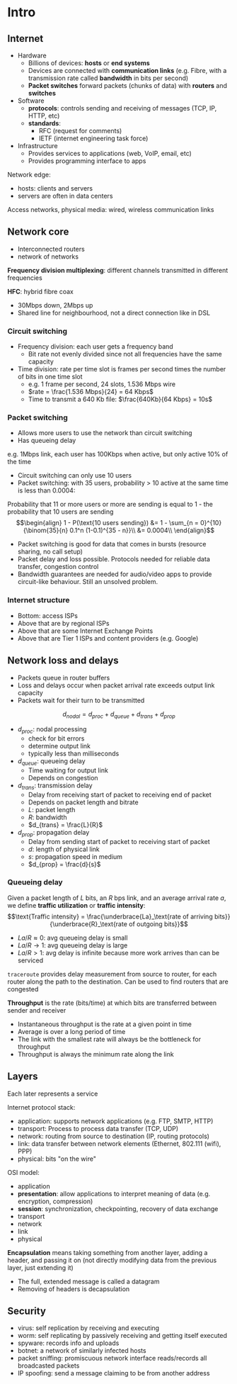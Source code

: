 # Intro

## Internet
- Hardware
  - Billions of devices: **hosts** or **end systems**
  - Devices are connected with **communication links** (e.g. Fibre, with a transmission rate called **bandwidth** in bits per second)
  - **Packet switches** forward packets (chunks of data) with **routers** and **switches**
- Software
  - **protocols**: controls sending and receiving of messages (TCP, IP, HTTP, etc)
  - **standards**:
    - RFC (request for comments)
    - IETF (internet engineering task force)
- Infrastructure
  - Provides services to applications (web, VoIP, email, etc)
  - Provides programming interface to apps

Network edge:
- hosts: clients and servers
- servers are often in data centers

Access networks, physical media: wired, wireless communication links

## Network core
- Interconnected routers
- network of networks

**Frequency division multiplexing**: different channels transmitted in different frequencies

**HFC**: hybrid fibre coax
- 30Mbps down, 2Mbps up
- Shared line for neighbourhood, not a direct connection like in DSL

### Circuit switching
- Frequency division: each user gets a frequency band
  - Bit rate not evenly divided since not all frequencies have the same capacity
- Time division: rate per time slot is frames per second times the number of bits in one time slot
  - e.g. 1 frame per second, 24 slots, 1.536 Mbps wire
  - $rate = \frac{1.536 Mbps}{24} = 64 Kbps$
  - Time to transmit a 640 Kb file: $\frac{640Kb}{64 Kbps} = 10s$

### Packet switching
- Allows more users to use the network than circuit switching
- Has queueing delay

e.g. 1Mbps link, each user has 100Kbps when active, but only active 10% of the time
- Circuit switching can only use 10 users
- Packet switching: with 35 users, probability &gt; 10 active at the same time is less than 0.0004:

Probability that 11 or more users or more are sending is equal to 1 - the probability that 10 users are sending
$$\begin{align}
1 - P(\text{10 users sending}) &= 1 - \sum_{n = 0}^{10} {\binom{35}{n} 0.1^n (1-0.1)^{35 - n}}\\
&= 0.0004\\
\end{align}$$

- Packet switching is good for data that comes in bursts (resource sharing, no call setup)
- Packet delay and loss possible. Protocols needed for reliable data transfer, congestion control
- Bandwidth guarantees are needed for audio/video apps to provide circuit-like behaviour. Still an unsolved problem.

### Internet structure
- Bottom: access ISPs
- Above that are by regional ISPs
- Above that are some Internet Exchange Points
- Above that are Tier 1 ISPs and content providers (e.g. Google)

## Network loss and delays
- Packets queue in router buffers
- Loss and delays occur when packet arrival rate exceeds output link capacity
- Packets wait for their turn to be transmitted

$$d_{nodal} = d_{proc} + d_{queue} + d_{trans} + d_{prop}$$
- $d_{proc}$: nodal processing
  - check for bit errors
  - determine output link
  - typically less than milliseconds
- $d_{queue}$: queueing delay
  - Time waiting for output link
  - Depends on congestion
- $d_{trans}$: transmission delay
  - Delay from receiving start of packet to receiving end of packet
  - Depends on packet length and bitrate
  - $L$: packet length
  - $R$: bandwidth
  - $d_{trans} = \frac{L}{R}$
- $d_{prop}$: propagation delay
  - Delay from sending start of packet to receiving start of packet
  - $d$: length of physical link
  - $s$: propagation speed in medium
  - $d_{prop} = \frac{d}{s}$

### Queueing delay
Given a packet length of $L$ bits, an $R$ bps link, and an average arrival rate $a$, we define **traffic utilization** or **traffic intensity**:
$$\text{Traffic intensity} = \frac{\underbrace{La}_\text{rate of arriving bits}}{\underbrace{R}_\text{rate of outgoing bits}}$$
- $La/R \approx 0$: avg queueing delay is small
- $La/R \rightarrow 1$: avg queueing delay is large
- $La/R \gt 1$: avg delay is infinite because more work arrives than can be serviced

`traceroute` provides delay measurement from source to router, for each router along the path to the destination. Can be used to find routers that are congested

**Throughput** is the rate (bits/time) at which bits are transferred between sender and receiver
- Instantaneous throughput is the rate at a given point in time
- Average is over a long period of time
- The link with the smallest rate will always be the bottleneck for throughput
- Throughput is always the minimum rate along the link

## Layers
Each later represents a service

Internet protocol stack:
- application: supports network applications (e.g. FTP, SMTP, HTTP)
- transport: Process to process data transfer (TCP, UDP)
- network: routing from source to destination (IP, routing protocols)
- link: data transfer between network elements (Ethernet, 802.111 (wifi), PPP)
- physical: bits "on the wire"

OSI model:
- application
- **presentation**: allow applications to interpret meaning of data (e.g. encryption, compression)
- **session**: synchronization, checkpointing, recovery of data exchange
- transport
- network
- link
- physical

**Encapsulation** means taking something from another layer, adding a header, and passing it on (not directly modifying data from the previous layer, just extending it)
- The full, extended message is called a datagram
- Removing of headers is decapsulation

## Security
- virus: self replication by receiving and executing
- worm: self replicating by passively receiving and getting itself executed
- spyware: records info and uploads
- botnet: a network of similarly infected hosts
- packet sniffing: promiscuous network interface reads/records all broadcasted packets
- IP spoofing: send a message claiming to be from another address
